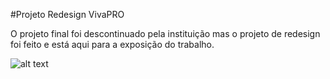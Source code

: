 #Projeto Redesign VivaPRO

O projeto final foi descontinuado pela instituição mas o projeto de redesign foi feito e está aqui para a exposição do trabalho. 

![alt text](images/redesign-vivapro-index.png)